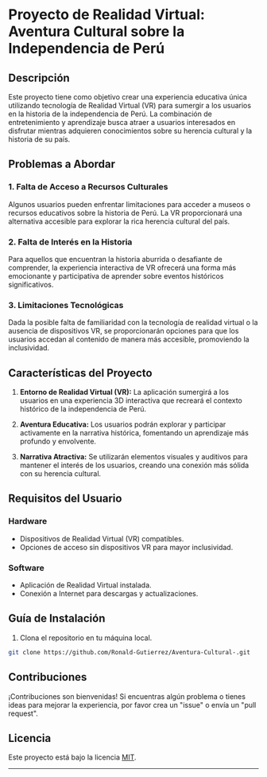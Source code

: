 # Proyecto de Realidad Virtual: Aventura Cultural sobre la Independencia de Perú

## Descripción

Este proyecto tiene como objetivo crear una experiencia educativa única utilizando tecnología de Realidad Virtual (VR) para sumergir a los usuarios en la historia de la independencia de Perú. La combinación de entretenimiento y aprendizaje busca atraer a usuarios interesados en disfrutar mientras adquieren conocimientos sobre su herencia cultural y la historia de su país.

## Problemas a Abordar

### 1. Falta de Acceso a Recursos Culturales

Algunos usuarios pueden enfrentar limitaciones para acceder a museos o recursos educativos sobre la historia de Perú. La VR proporcionará una alternativa accesible para explorar la rica herencia cultural del país.

### 2. Falta de Interés en la Historia

Para aquellos que encuentran la historia aburrida o desafiante de comprender, la experiencia interactiva de VR ofrecerá una forma más emocionante y participativa de aprender sobre eventos históricos significativos.

### 3. Limitaciones Tecnológicas

Dada la posible falta de familiaridad con la tecnología de realidad virtual o la ausencia de dispositivos VR, se proporcionarán opciones para que los usuarios accedan al contenido de manera más accesible, promoviendo la inclusividad.

## Características del Proyecto

1. **Entorno de Realidad Virtual (VR):** La aplicación sumergirá a los usuarios en una experiencia 3D interactiva que recreará el contexto histórico de la independencia de Perú.

2. **Aventura Educativa:** Los usuarios podrán explorar y participar activamente en la narrativa histórica, fomentando un aprendizaje más profundo y envolvente.

3. **Narrativa Atractiva:** Se utilizarán elementos visuales y auditivos para mantener el interés de los usuarios, creando una conexión más sólida con su herencia cultural.

## Requisitos del Usuario

### Hardware
- Dispositivos de Realidad Virtual (VR) compatibles.
- Opciones de acceso sin dispositivos VR para mayor inclusividad.

### Software
- Aplicación de Realidad Virtual instalada.
- Conexión a Internet para descargas y actualizaciones.

## Guía de Instalación

1. Clona el repositorio en tu máquina local.
```bash
git clone https://github.com/Ronald-Gutierrez/Aventura-Cultural-.git
```

## Contribuciones

¡Contribuciones son bienvenidas! Si encuentras algún problema o tienes ideas para mejorar la experiencia, por favor crea un "issue" o envía un "pull request".

## Licencia

Este proyecto está bajo la licencia [MIT](LICENSE).

---


